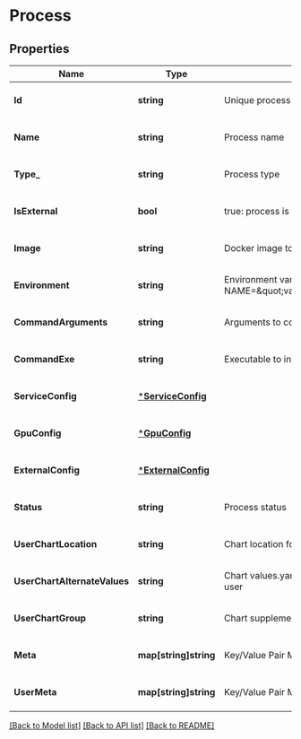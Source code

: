 # Process

## Properties
Name | Type | Description | Notes
------------ | ------------- | ------------- | -------------
**Id** | **string** | Unique process ID | [optional] [default to null]
**Name** | **string** | Process name | [optional] [default to null]
**Type_** | **string** | Process type | [optional] [default to null]
**IsExternal** | **bool** | true: process is external to MEEP false: process is internal to MEEP | [optional] [default to null]
**Image** | **string** | Docker image to deploy inside MEEP | [optional] [default to null]
**Environment** | **string** | Environment variables using the format NAME&#x3D;\&quot;value\&quot;,NAME&#x3D;\&quot;value\&quot;,NAME&#x3D;\&quot;value\&quot; | [optional] [default to null]
**CommandArguments** | **string** | Arguments to command executable | [optional] [default to null]
**CommandExe** | **string** | Executable to invoke at container start up | [optional] [default to null]
**ServiceConfig** | [***ServiceConfig**](ServiceConfig.md) |  | [optional] [default to null]
**GpuConfig** | [***GpuConfig**](GpuConfig.md) |  | [optional] [default to null]
**ExternalConfig** | [***ExternalConfig**](ExternalConfig.md) |  | [optional] [default to null]
**Status** | **string** | Process status | [optional] [default to null]
**UserChartLocation** | **string** | Chart location for the deployment of the chart provided by the user | [optional] [default to null]
**UserChartAlternateValues** | **string** | Chart values.yaml file location for the deployment of the chart provided by the user | [optional] [default to null]
**UserChartGroup** | **string** | Chart supplemental information related to the group (service) | [optional] [default to null]
**Meta** | **map[string]string** | Key/Value Pair Map (string, string) | [optional] [default to null]
**UserMeta** | **map[string]string** | Key/Value Pair Map (string, string) | [optional] [default to null]

[[Back to Model list]](../README.md#documentation-for-models) [[Back to API list]](../README.md#documentation-for-api-endpoints) [[Back to README]](../README.md)


